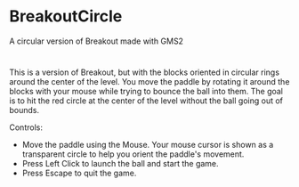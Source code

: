 # BreakoutCircle

A circular version of Breakout made with GMS2
#
This is a version of Breakout, but with the blocks oriented in circular rings around the center of the level. You move the paddle by rotating it around the blocks with your mouse while trying to bounce the ball into them. The goal is to hit the red circle at the center of the level without the ball going out of bounds.

Controls:
- Move the paddle using the Mouse. Your mouse cursor is shown as a transparent circle to help you orient the paddle's movement.
- Press Left Click to launch the ball and start the game.
- Press Escape to quit the game.

